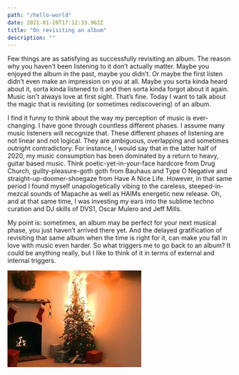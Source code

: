 ```yaml
---
path: "/hello-world"
date: 2021-01-20T17:12:33.962Z
title: "On revisiting an album"
description: ""
---
```


Few things are as satisfying as successfully revisiting an album. The reason why you haven’t been listening to it don’t actually matter. Maybe you enjoyed the album in the past, maybe you didn’t. Or maybe the first listen didn’t even make an impression on you at all. Maybe you sorta kinda heard about it, sorta kinda listened to it and then sorta kinda forgot about it again. Music isn't always love at first sight. That’s fine. Today I want to talk about the magic that is revisiting (or sometimes rediscovering) of an album. 

I find it funny to think about the way my perception of music is ever-changing. I have gone through countless different phases. I assume many music listeners will recognize that. These different phases of listening are not linear and not logical. They are ambiguous, overlapping and sometimes outright contradictory. For instance, I would say that in the latter half of 2020, my music consumption has been dominated by a return to heavy, guitar based music. Think poetic-yet-in-your-face hardcore from Drug Church, guilty-pleasure-goth goth from Bauhaus and Type O Negative and straight-up-doomer-shoegaze from Have A Nice Life. However, in that same period I found myself unapologetically vibing to the careless, steeped-in-mezcal sounds of Mapache as well as HAIMs energetic new release. Oh, and at that same time, I was investing my ears into the sublime techno curation and DJ skills of DVS1, Oscar Mulero and Jeff Mills. 

My point is: sometimes, an album may be perfect for your next musical phase, you just haven’t arrived there yet. And the delayed gratification of revisiting that same album when the time is right for it, can make you fall in love with music even harder. So what triggers me to go back to an album? It could be anything really, but I like to think of it in terms of external and internal triggers.

![](bla.jpg)
